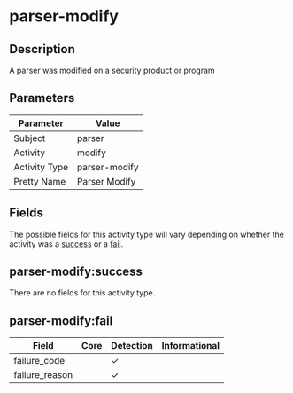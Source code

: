 parser-modify
=============

Description
-----------
A parser was modified on a security product or program

Parameters
----------
| Parameter     | Value         |
| ------------- | ------------- |
| Subject       | parser        |
| Activity      | modify        |
| Activity Type | parser-modify |
| Pretty Name   | Parser Modify |


Fields
------

The possible fields for this activity type will vary depending on whether the activity was a [success](#parser-modifysuccess) or a [fail](#parser-modifyfail).


parser-modify:success
---------------------

There are no fields for this activity type.


parser-modify:fail
------------------

| Field          | Core | Detection | Informational |
| -------------- | ---- | --------- | ------------- |
| failure_code   |      | &#10003;  |               |
| failure_reason |      | &#10003;  |               |